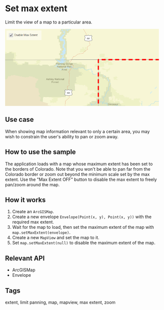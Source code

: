 # Set max extent

Limit the view of a map to a particular area.

![Image of set max extent](SetMaxExtent.png)

## Use case

When showing map information relevant to only a certain area, you may wish to constrain the user's
ability to pan or zoom away.

## How to use the sample

The application loads with a map whose maximum extent has been set to the borders of Colorado. Note
that you won't be able to pan far from the Colorado border or zoom out beyond the minimum scale set
by the max extent. Use the "Max Extent OFF" button to disable the max extent to freely pan/zoom around the map.

## How it works

1. Create an `ArcGISMap`.
2. Create a new envelope `Envelope(Point(x, y), Point(x, y))` with the required max extent.
3. Wait for the map to load, then set the maximum extent of the map with `map.setMaxExtent(envelope)`.
4. Create a new `MapView` and set the map to it.
5. Set `map.setMaxExtent(null)` to disable the maximum extent of the map.

## Relevant API

* ArcGISMap
* Envelope

## Tags

extent, limit panning, map, mapview, max extent, zoom